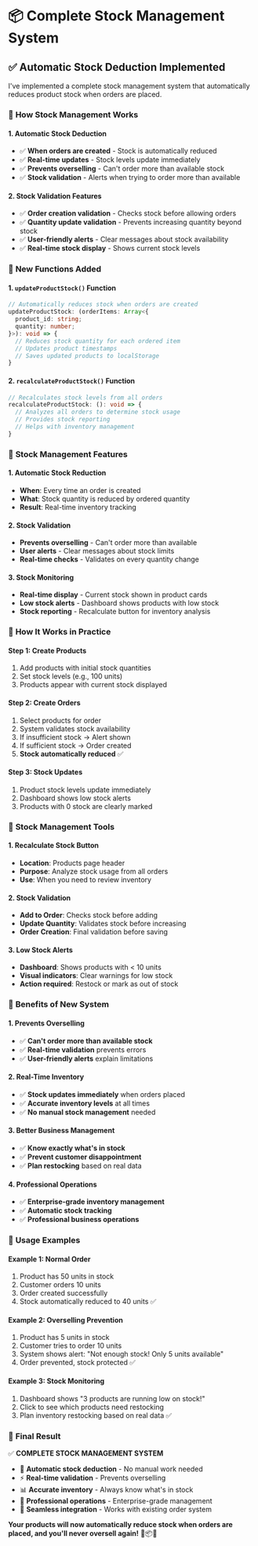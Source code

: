 # 📦 Complete Stock Management System

## ✅ **Automatic Stock Deduction Implemented**

I've implemented a complete stock management system that automatically reduces product stock when orders are placed.

### 🔧 **How Stock Management Works**

#### **1. Automatic Stock Deduction**
- ✅ **When orders are created** - Stock is automatically reduced
- ✅ **Real-time updates** - Stock levels update immediately
- ✅ **Prevents overselling** - Can't order more than available stock
- ✅ **Stock validation** - Alerts when trying to order more than available

#### **2. Stock Validation Features**
- ✅ **Order creation validation** - Checks stock before allowing orders
- ✅ **Quantity update validation** - Prevents increasing quantity beyond stock
- ✅ **User-friendly alerts** - Clear messages about stock availability
- ✅ **Real-time stock display** - Shows current stock levels

### 🎯 **New Functions Added**

#### **1. `updateProductStock()` Function**
```typescript
// Automatically reduces stock when orders are created
updateProductStock: (orderItems: Array<{
  product_id: string;
  quantity: number;
}>): void => {
  // Reduces stock quantity for each ordered item
  // Updates product timestamps
  // Saves updated products to localStorage
}
```

#### **2. `recalculateProductStock()` Function**
```typescript
// Recalculates stock levels from all orders
recalculateProductStock: (): void => {
  // Analyzes all orders to determine stock usage
  // Provides stock reporting
  // Helps with inventory management
}
```

### 🚀 **Stock Management Features**

#### **1. Automatic Stock Reduction**
- **When**: Every time an order is created
- **What**: Stock quantity is reduced by ordered quantity
- **Result**: Real-time inventory tracking

#### **2. Stock Validation**
- **Prevents overselling** - Can't order more than available
- **User alerts** - Clear messages about stock limits
- **Real-time checks** - Validates on every quantity change

#### **3. Stock Monitoring**
- **Real-time display** - Current stock shown in product cards
- **Low stock alerts** - Dashboard shows products with low stock
- **Stock reporting** - Recalculate button for inventory analysis

### 🎯 **How It Works in Practice**

#### **Step 1: Create Products**
1. Add products with initial stock quantities
2. Set stock levels (e.g., 100 units)
3. Products appear with current stock displayed

#### **Step 2: Create Orders**
1. Select products for order
2. System validates stock availability
3. If insufficient stock → Alert shown
4. If sufficient stock → Order created
5. **Stock automatically reduced** ✅

#### **Step 3: Stock Updates**
1. Product stock levels update immediately
2. Dashboard shows low stock alerts
3. Products with 0 stock are clearly marked

### 🔧 **Stock Management Tools**

#### **1. Recalculate Stock Button**
- **Location**: Products page header
- **Purpose**: Analyze stock usage from all orders
- **Use**: When you need to review inventory

#### **2. Stock Validation**
- **Add to Order**: Checks stock before adding
- **Update Quantity**: Validates stock before increasing
- **Order Creation**: Final validation before saving

#### **3. Low Stock Alerts**
- **Dashboard**: Shows products with < 10 units
- **Visual indicators**: Clear warnings for low stock
- **Action required**: Restock or mark as out of stock

### 🎉 **Benefits of New System**

#### **1. Prevents Overselling**
- ✅ **Can't order more than available stock**
- ✅ **Real-time validation** prevents errors
- ✅ **User-friendly alerts** explain limitations

#### **2. Real-Time Inventory**
- ✅ **Stock updates immediately** when orders placed
- ✅ **Accurate inventory levels** at all times
- ✅ **No manual stock management** needed

#### **3. Better Business Management**
- ✅ **Know exactly what's in stock**
- ✅ **Prevent customer disappointment**
- ✅ **Plan restocking** based on real data

#### **4. Professional Operations**
- ✅ **Enterprise-grade inventory management**
- ✅ **Automatic stock tracking**
- ✅ **Professional business operations**

### 🚀 **Usage Examples**

#### **Example 1: Normal Order**
1. Product has 50 units in stock
2. Customer orders 10 units
3. Order created successfully
4. Stock automatically reduced to 40 units ✅

#### **Example 2: Overselling Prevention**
1. Product has 5 units in stock
2. Customer tries to order 10 units
3. System shows alert: "Not enough stock! Only 5 units available"
4. Order prevented, stock protected ✅

#### **Example 3: Stock Monitoring**
1. Dashboard shows "3 products are running low on stock!"
2. Click to see which products need restocking
3. Plan inventory restocking based on real data ✅

### 🎯 **Final Result**

✅ **COMPLETE STOCK MANAGEMENT SYSTEM**
- 🚀 **Automatic stock deduction** - No manual work needed
- ⚡ **Real-time validation** - Prevents overselling
- 📊 **Accurate inventory** - Always know what's in stock
- 🎯 **Professional operations** - Enterprise-grade management
- 🔄 **Seamless integration** - Works with existing order system

**Your products will now automatically reduce stock when orders are placed, and you'll never oversell again!** 🎉📦✨
